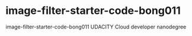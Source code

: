 # image-filter-starter-code-bong011
image-filter-starter-code-bong011 UDACITY Cloud developer nanodegree
